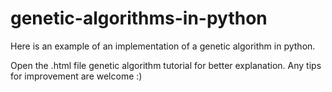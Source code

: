 # genetic-algorithms-in-python
Here is an example of an implementation of a genetic algorithm in python.

Open the .html file genetic algorithm tutorial for better explanation. Any tips for improvement are welcome :)
